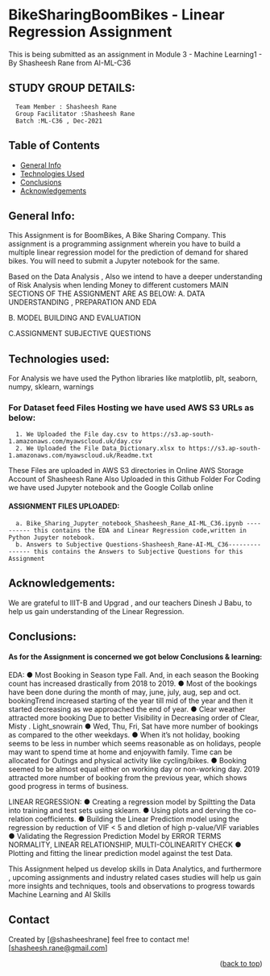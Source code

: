 # BikeSharingBoomBikes - Linear Regression Assignment
This is being submitted as an assignment in Module 3 - Machine Learning1 - By Shasheesh Rane from AI-ML-C36


## STUDY GROUP DETAILS:

      Team Member : Shasheesh Rane
      Group Facilitator :Shasheesh Rane
      Batch :ML-C36 , Dec-2021


## Table of Contents
* [General Info](#general-information)
* [Technologies Used](#technologies-used)
* [Conclusions](#conclusions)
* [Acknowledgements](#acknowledgements)

<!-- ABOUT THE PROJECT -->
## General Info:

This Assignment is for BoomBikes, A Bike Sharing Company. This assignment is a programming assignment wherein you have to build a multiple linear regression model for the prediction of demand for shared bikes. You will need to submit a Jupyter notebook for the same. 

Based on the Data Analysis , Also we intend to have a deeper understanding of Risk Analysis when lending Money to different customers
MAIN SECTIONS OF THE ASSIGNMENT ARE AS BELOW:
   A. DATA UNDERSTANDING , PREPARATION AND EDA
   
   B. MODEL BUILDING AND EVALUATION
 
   C.ASSIGNMENT SUBJECTIVE QUESTIONS


## Technologies used:

For Analysis we have used the Python libraries like matplotlib, plt, seaborn, numpy, sklearn, warnings

### For Dataset feed Files Hosting we have used AWS S3 URLs as below:
      1. We Uploaded the File day.csv to https://s3.ap-south-1.amazonaws.com/myawscloud.uk/day.csv
      2. We Uploaded the File Data_Dictionary.xlsx to https://s3.ap-south-1.amazonaws.com/myawscloud.uk/Readme.txt

These Files are uploaded in AWS S3 directories in Online AWS Storage Account of Shasheesh Rane
Also Uploaded in this Github Folder
For Coding we have used Jupyter notebook and the Google Collab online

#### ASSIGNMENT FILES UPLOADED:
      a. Bike_Sharing_Jupyter_notebook_Shasheesh_Rane_AI-ML_C36.ipynb ---------- this contains the EDA and Linear Regression code,written in Python Jupyter notebook.
      b. Answers to Subjective Questions-Shasheesh_Rane-AI-ML_C36--------------- this contains the Answers to Subjective Questions for this Assignment


## Acknowledgements:

We are grateful to IIIT-B and Upgrad , and our teachers Dinesh J Babu, to help us gain understanding of the Linear Regression.

## Conclusions:

#### As for the Assignment is concerned we got below Conclusions & learning:
EDA: 
      ● Most Booking in Season type Fall. And, in each season the Booking count has increased drastically from 2018 to 2019.
      ● Most of the bookings have been done during the month of may, june, july, aug, sep and oct. 
            bookingTrend increased starting of the year till mid of the year and then it started decreasing as we approached the end of year.
      ● Clear weather attracted more booking Due to better Visibility in Decreasing order of Clear, Misty . Light_snowrain
      ● Wed, Thu, Fri, Sat have more number of bookings as compared to the other weekdays.
      ● When it’s not holiday, booking seems to be less in number which seems
            reasonable as on holidays, people may want to spend time at home and enjoywith family. 
            Time can be allocated for Outings and physical activity like cycling/bikes.
      ● Booking seemed to be almost equal either on working day or non-working day.
            2019 attracted more number of booking from the previous year, which shows good progress in terms of business.

LINEAR REGRESSION:
      ● Creating a regression model by Spiltting the Data into training and test sets using sklearn.
      ● Using plots and derving the co-relation coefficients.
      ● Building the Linear Prediction model using the regression by reduction of VIF < 5 and dletion of high p-value/VIF variables
      ● Validating the Regression Prediction Model by ERROR TERMS NORMALITY, LINEAR RELATIONSHIP, MULTI-COLINEARITY CHECK
      ● Plotting and fitting the linear prediction model against the test Data.
      
      

This Assignment helped us develop skills in Data Analytics, and furthermore , upcoming assignments and industry related cases studies will help us gain
more insights and techniques, tools and observations to progress towards Machine Learning and AI Skills


## Contact
Created by [@shasheeshrane] 
feel free to contact me! [shasheesh.rane@gmail.com]

<p align="right">(<a href="#top">back to top</a>)</p>
